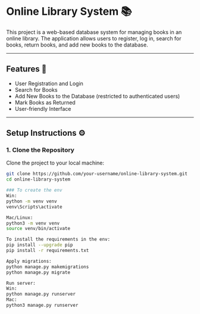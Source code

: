 # Online Library System 📚

This project is a web-based database system for managing books in an online library. The application allows users to register, log in, search for books, return books, and add new books to the database.

---

## Features 🚀

- User Registration and Login
- Search for Books
- Add New Books to the Database (restricted to authenticated users)
- Mark Books as Returned
- User-friendly Interface

---

## Setup Instructions ⚙️

### 1. Clone the Repository
Clone the project to your local machine:
```bash
git clone https://github.com/your-username/online-library-system.git
cd online-library-system

### To create the env 
Win:
python -m venv venv
venv\Scripts\activate

Mac/Linux:
python3 -m venv venv
source venv/bin/activate

To install the requirements in the env:
pip install --upgrade pip
pip install -r requirements.txt

Apply migrations:
python manage.py makemigrations
python manage.py migrate

Run server:
Win:
python manage.py runserver
Mac:
python3 manage.py runserver




